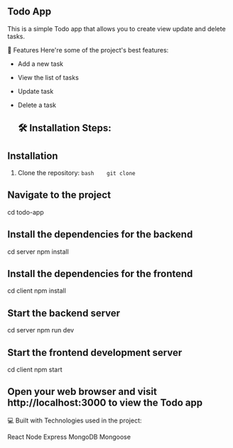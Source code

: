 ## Todo App

This is a simple Todo app that allows you to create view update and delete tasks.

🧐 Features
Here're some of the project's best features:

- Add a new task
- View the list of tasks
- Update task
- Delete a task
  
  
  ## 🛠️ Installation Steps:

## Installation

1. Clone the repository: `bash    git clone     `

## Navigate to the project

cd todo-app

## Install the dependencies for the backend

cd server
npm install

## Install the dependencies for the frontend

cd client 
npm install

## Start the backend server

cd server npm run dev

## Start the frontend development server

cd client npm start

## Open your web browser and visit http://localhost:3000 to view the Todo app

💻 Built with
Technologies used in the project:

React
Node
Express
MongoDB
Mongoose
